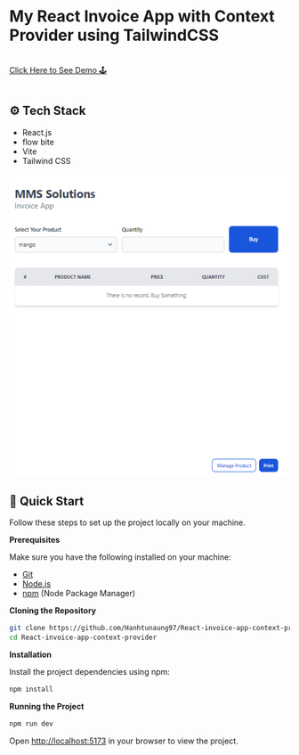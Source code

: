 # My React Invoice App with Context Provider using TailwindCSS

<div>
   <br/>
   <a href="https://react-invoice-app-context-provider.netlify.app/" target="_blank">
   Click Here to See Demo 🕹️
  </a>
</div>
<br/>

## <a>⚙️ Tech Stack</a>

- React.js
- flow bite
- Vite
- Tailwind CSS

![invoice_context_provider webpage](https://github.com/Hanhtunaung97/React-invoice-app-context-provider/blob/9322a931e6dcc32017c9f43d2a60888b54d79e44/public/img/landing%20photo.PNG)

## <a>🤸 Quick Start</a>

Follow these steps to set up the project locally on your machine.

**Prerequisites**

Make sure you have the following installed on your machine:

- [Git](https://git-scm.com/)
- [Node.js](https://nodejs.org/en)
- [npm](https://www.npmjs.com/) (Node Package Manager)

**Cloning the Repository**

```bash
git clone https://github.com/Hanhtunaung97/React-invoice-app-context-provider.git
cd React-invoice-app-context-provider
```

**Installation**

Install the project dependencies using npm:

```bash
npm install
```

**Running the Project**

```bash
npm run dev
```

Open [http://localhost:5173](http://localhost:5173) in your browser to view the project.

